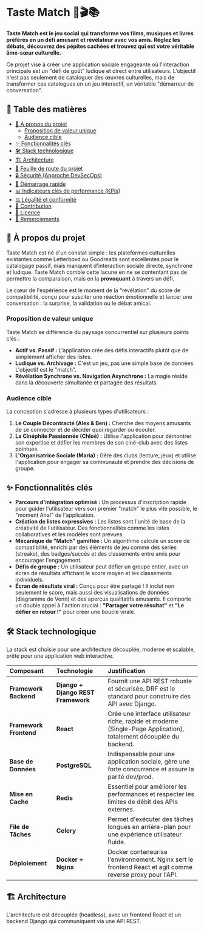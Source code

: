 # Taste Match 🎵🎬📚

**Taste Match est le jeu social qui transforme vos films, musiques et livres préférés en un défi amusant et révélateur avec vos amis. Réglez les débats, découvrez des pépites cachées et trouvez qui est votre véritable âme-sœur culturelle.**

Ce projet vise à créer une application sociale engageante où l'interaction principale est un "défi de goût" ludique et direct entre utilisateurs. L'objectif n'est pas seulement de cataloguer des œuvres culturelles, mais de transformer ces catalogues en un jeu interactif, un véritable "démarreur de conversation".

## 📖 Table des matières

- [🎯 À propos du projet](#-à-propos-du-projet)
  - [Proposition de valeur unique](#proposition-de-valeur-unique)
  - [Audience cible](#audience-cible)
- [✨ Fonctionnalités clés](#-fonctionnalités-clés)
- [🛠️ Stack technologique](#stack-technologique)
- [🏗️ Architecture](#architecture)
- [🚀 Feuille de route du projet](#feuille-de-route-du-projet)
- [🔒 Sécurité (Approche DevSecOps)](#sécurité-approche-devsecops)
- [🏁 Démarrage rapide](#démarrage-rapide)
- [📊 Indicateurs clés de performance (KPIs)](#indicateurs-clés-de-performance-kpis)
- [⚖️ Légalité et conformité](#légalité-et-conformité)
- [🤝 Contribution](#contribution)
- [📄 Licence](#licence)
- [🙏 Remerciements](#remerciements)

## 🎯 À propos du projet

Taste Match est né d'un constat simple : les plateformes culturelles existantes comme Letterboxd ou Goodreads sont excellentes pour le catalogage passif, mais manquent d'interaction sociale directe, synchrone et ludique. Taste Match comble cette lacune en ne se contentant pas de permettre la comparaison, mais en la **provoquant** à travers un défi.

Le cœur de l'expérience est le moment de la "révélation" du score de compatibilité, conçu pour susciter une réaction émotionnelle et lancer une conversation : la surprise, la validation ou le débat amical.

### Proposition de valeur unique

Taste Match se différencie du paysage concurrentiel sur plusieurs points clés :

- **Actif vs. Passif :** L'application crée des défis interactifs plutôt que de simplement afficher des listes.
- **Ludique vs. Archivage :** C'est un jeu, pas une simple base de données. L'objectif est le "match".
- **Révélation Synchrone vs. Navigation Asynchrone :** La magie réside dans la découverte simultanée et partagée des résultats.

### Audience cible

La conception s'adresse à plusieurs types d'utilisateurs :

1. **Le Couple Décontracté (Alex & Ben) :** Cherche des moyens amusants de se connecter et de décider quoi regarder ou écouter.
2. **La Cinéphile Passionnée (Chloé) :** Utilise l'application pour démontrer son expertise et défier les membres de son ciné-club avec des listes pointues.
3. **L'Organisatrice Sociale (Maria) :** Gère des clubs (lecture, jeux) et utilise l'application pour engager sa communauté et prendre des décisions de groupe.

## ✨ Fonctionnalités clés

- **Parcours d'intégration optimisé :** Un processus d'inscription rapide pour guider l'utilisateur vers son premier "match" le plus vite possible, le "moment Aha!" de l'application.
- **Création de listes expressives :** Les listes sont l'unité de base de la créativité de l'utilisateur. Des fonctionnalités comme les listes collaboratives et les modèles sont prévues.
- **Mécanique de "Match" gamifiée :** Un algorithme calcule un score de compatibilité, enrichi par des éléments de jeu comme des séries (streaks), des badges/succès et des classements entre amis pour encourager l'engagement.
- **Défis de groupe :** Un utilisateur peut défier un groupe entier, avec un écran de résultats affichant le score moyen et les classements individuels.
- **Écran de résultats viral :** Conçu pour être partagé ! Il inclut non seulement le score, mais aussi des visualisations de données (diagramme de Venn) et des aperçus qualitatifs amusants. Il comporte un double appel à l'action crucial : **"Partager votre résultat"** et **"Le défier en retour !"** pour créer une boucle virale.

## 🛠️ Stack technologique

La stack est choisie pour une architecture découplée, moderne et scalable, prête pour une application web interactive.

| Composant              | Technologie                        | Justification                                                                                                 |
| :--------------------- | :--------------------------------- | :------------------------------------------------------------------------------------------------------------ |
| **Framework Backend**  | **Django + Django REST Framework** | Fournit une API REST robuste et sécurisée. DRF est le standard pour construire des API avec Django.           |
| **Framework Frontend** | **React**                          | Crée une interface utilisateur riche, rapide et moderne (Single-Page Application), totalement découplée du backend. |
| **Base de Données**    | **PostgreSQL**                     | Indispensable pour une application sociale, gère une forte concurrence et assure la parité dev/prod.          |
| **Mise en Cache**      | **Redis**                          | Essentiel pour améliorer les performances et respecter les limites de débit des APIs externes.                |
| **File de Tâches**     | **Celery**                         | Permet d'exécuter des tâches longues en arrière-plan pour une expérience utilisateur fluide.                  |
| **Déploiement**        | **Docker + Nginx**                 | Docker conteneurise l'environnement. Nginx sert le frontend React et agit comme reverse proxy pour l'API.     |

## 🏗️ Architecture

L'architecture est découplée (headless), avec un frontend React et un backend Django qui communiquent via une API REST.